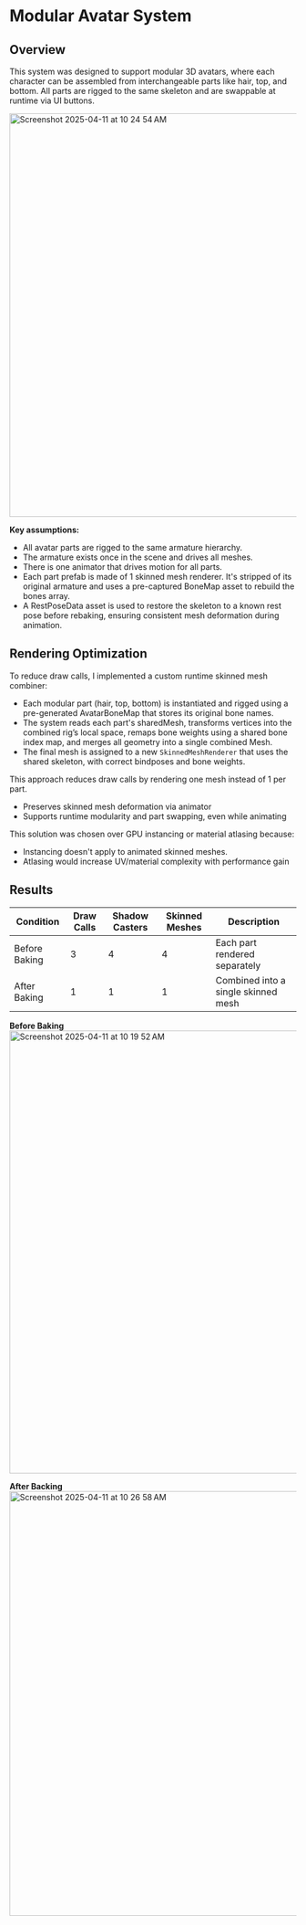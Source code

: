 # Modular Avatar System
## Overview
This system was designed to support modular 3D avatars, where each character can be assembled from interchangeable parts like hair, top, and bottom. All parts are rigged to the same skeleton and are swappable at runtime via UI buttons.

<img width="707" alt="Screenshot 2025-04-11 at 10 24 54 AM" src="https://github.com/user-attachments/assets/4043238f-bc7f-4505-9220-569a5980dfba" />

**Key assumptions:**
* All avatar parts are rigged to the same armature hierarchy.
* The armature exists once in the scene and drives all meshes.
* There is one animator that drives motion for all parts.
* Each part prefab is made of 1 skinned mesh renderer. It's stripped of its original armature and uses a pre-captured BoneMap asset to rebuild the bones array.
* A RestPoseData asset is used to restore the skeleton to a known rest pose before rebaking, ensuring consistent mesh deformation during animation.

## Rendering Optimization
To reduce draw calls, I implemented a custom runtime skinned mesh combiner:
* Each modular part (hair, top, bottom) is instantiated and rigged using a pre-generated AvatarBoneMap that stores its original bone names.
* The system reads each part's sharedMesh, transforms vertices into the combined rig’s local space, remaps bone weights using a shared bone index map, and merges all geometry into a single combined Mesh.
* The final mesh is assigned to a new `SkinnedMeshRenderer` that uses the shared skeleton, with correct bindposes and bone weights.

This approach reduces draw calls by rendering one mesh instead of 1 per part.
* Preserves skinned mesh deformation via animator
* Supports runtime modularity and part swapping, even while animating

This solution was chosen over GPU instancing or material atlasing because:
* Instancing doesn't apply to animated skinned meshes.
* Atlasing would increase UV/material complexity with performance gain

## Results
| Condition              | Draw Calls | Shadow Casters | Skinned Meshes | Description                         |
|------------------------|------------|----------------|----------------|----------------
| Before Baking          | 3          | 4              | 4              | Each part rendered separately       |
| After Baking           | 1          | 1              | 1              | Combined into a single skinned mesh |

**Before Baking**
<img width="776" alt="Screenshot 2025-04-11 at 10 19 52 AM" src="https://github.com/user-attachments/assets/7617b41a-27ff-408d-8bf7-dbbb7e979ae7" />

**After Backing**
<img width="744" alt="Screenshot 2025-04-11 at 10 26 58 AM" src="https://github.com/user-attachments/assets/bd459b00-aeab-482d-b1f6-3fd9fbec7fbf" />
